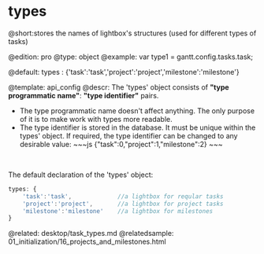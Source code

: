 types
=============
@short:stores the names of lightbox's structures (used for different types of tasks) 
	
@edition: pro
@type: object
@example:
var type1 = gantt.config.tasks.task;

@default: types : {'task':'task','project':'project','milestone':'milestone'}

@template:	api_config
@descr:
The 'types' object consists of **"type programmatic name"**: **"type identifier"** pairs.

<ul>
	<li>The type programmatic name doesn't affect anything. The only purpose of it is to make work with types more readable.</li>
	<li>The type identifier is stored in the database. It must be unique within the types' object. If required, the type identifier can be changed to any desirable value:
~~~js
{"task":0,"project":1,"milestone":2}
~~~
	</li>
</ul>

<br>

The default declaration of the 'types' object:

~~~js
types: {
	'task':'task',             //a lightbox for reqular tasks
    'project':'project',       //a lightbox for project tasks
    'milestone':'milestone'    //a lightbox for milestones
}
~~~



@related:
	desktop/task_types.md
@relatedsample:
	01_initialization/16_projects_and_milestones.html
    
    
    
